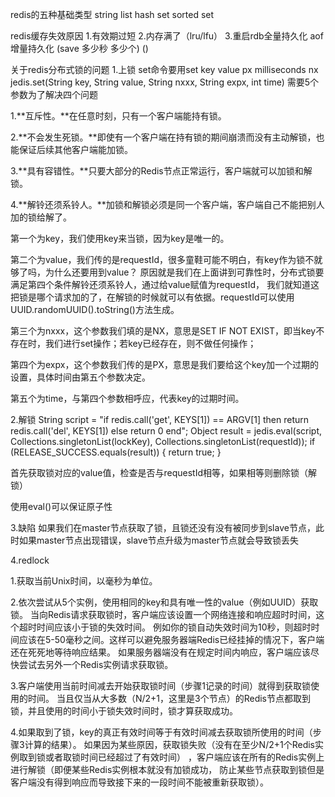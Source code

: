redis的五种基础类型
string
list
hash
set
sorted set

redis缓存失效原因
1.有效期过短
2.内存满了（lru/lfu）
3.重启rdb全量持久化 aof增量持久化
(save 多少秒 多少个) ()

关于redis分布式锁的问题
1.上锁
set命令要用set key value px milliseconds nx
jedis.set(String key, String value, String nxxx, String expx, int time)
需要5个参数为了解决四个问题

1.**互斥性。**在任意时刻，只有一个客户端能持有锁。

2.**不会发生死锁。**即使有一个客户端在持有锁的期间崩溃而没有主动解锁，也能保证后续其他客户端能加锁。

3.**具有容错性。**只要大部分的Redis节点正常运行，客户端就可以加锁和解锁。

4.**解铃还须系铃人。**加锁和解锁必须是同一个客户端，客户端自己不能把别人加的锁给解了。

第一个为key，我们使用key来当锁，因为key是唯一的。

第二个为value，我们传的是requestId，很多童鞋可能不明白，有key作为锁不就够了吗，为什么还要用到value？
原因就是我们在上面讲到可靠性时，分布式锁要满足第四个条件解铃还须系铃人，通过给value赋值为requestId，
我们就知道这把锁是哪个请求加的了，在解锁的时候就可以有依据。requestId可以使用UUID.randomUUID().toString()方法生成。

第三个为nxxx，这个参数我们填的是NX，意思是SET IF NOT EXIST，即当key不存在时，我们进行set操作；若key已经存在，则不做任何操作；

第四个为expx，这个参数我们传的是PX，意思是我们要给这个key加一个过期的设置，具体时间由第五个参数决定。

第五个为time，与第四个参数相呼应，代表key的过期时间。

2.解锁
String script = "if redis.call('get', KEYS[1]) == ARGV[1] then return redis.call('del', KEYS[1]) else return 0 end";
Object result = jedis.eval(script, Collections.singletonList(lockKey), Collections.singletonList(requestId));
if (RELEASE_SUCCESS.equals(result)) {
return true;
}

首先获取锁对应的value值，检查是否与requestId相等，如果相等则删除锁（解锁）

使用eval()可以保证原子性

3.缺陷
如果我们在master节点获取了锁，且锁还没有没有被同步到slave节点，此时如果master节点出现错误，slave节点升级为master节点就会导致锁丢失

4.redlock

1.获取当前Unix时间，以毫秒为单位。

2.依次尝试从5个实例，使用相同的key和具有唯一性的value（例如UUID）获取锁。
当向Redis请求获取锁时，客户端应该设置一个网络连接和响应超时时间，这个超时时间应该小于锁的失效时间。
例如你的锁自动失效时间为10秒，则超时时间应该在5-50毫秒之间。这样可以避免服务器端Redis已经挂掉的情况下，客户端还在死死地等待响应结果。
如果服务器端没有在规定时间内响应，客户端应该尽快尝试去另外一个Redis实例请求获取锁。

3.客户端使用当前时间减去开始获取锁时间（步骤1记录的时间）就得到获取锁使用的时间。
当且仅当从大多数（N/2+1，这里是3个节点）的Redis节点都取到锁，并且使用的时间小于锁失效时间时，锁才算获取成功。

4.如果取到了锁，key的真正有效时间等于有效时间减去获取锁所使用的时间（步骤3计算的结果）。
如果因为某些原因，获取锁失败（没有在至少N/2+1个Redis实例取到锁或者取锁时间已经超过了有效时间）
，客户端应该在所有的Redis实例上进行解锁（即便某些Redis实例根本就没有加锁成功，
防止某些节点获取到锁但是客户端没有得到响应而导致接下来的一段时间不能被重新获取锁）。

